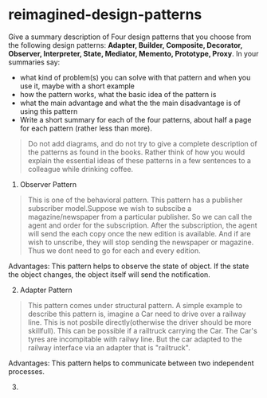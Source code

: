 # reimagined-design-patterns

Give a summary description of Four design patterns that you choose from the following design patterns: **Adapter,  Builder, Composite, Decorator, Observer, Interpreter, State, Mediator, Memento, Prototype, Proxy**. In your summaries say:

- what kind of problem(s) you can solve with that pattern and when you use it, maybe with a short example
- how the pattern works, what the basic idea of the pattern is
- what the main advantage and what the the main disadvantage is of using this pattern
- Write a short summary for each of the four patterns, about half a page for each pattern (rather less than more). 

> Do not add diagrams, and do not try to give a complete description of the patterns as found in the books. Rather think of how you would explain the essential ideas of these patterns in a few sentences to a colleague while drinking coffee.

1. Observer Pattern

> This is one of the behavioral pattern. This pattern has a publisher subscriber model.Suppose we wish to subscibe a magazine/newspaper 
  from a particular publisher. So we can call the agent and order for the subscription. 
  After the subscription, the agent will send the each copy once the new edition is available. And if are wish to unscribe, they will stop sending the newspaper or magazine.
  Thus we dont need to go for each and every edition.
  
  Advantages: This pattern helps to observe the state of object. If the state the object changes, the object itself will send the notification.
  
2. Adapter Pattern

> This pattern comes under structural pattern. A simple example to describe this pattern is, imagine a Car need to drive over a railway line. This is not posbile directly(otherwise the driver should be more skillfull). This can be possible if a railtruck carrying the Car. The Car's tyres are incompitable with railwy line. But the car adapted to the railway interface via an adapter that is "railtruck".

Advantages: This pattern helps to communicate between two independent processes.

3. 
